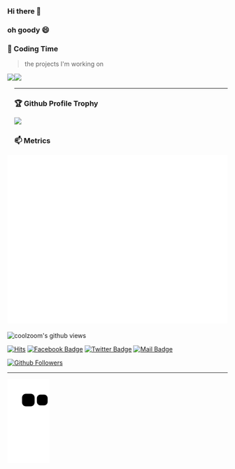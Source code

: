 ### Hi there 👋
### oh goody 😄

<!--
**coolzoom/coolzoom** is a ✨ _special_ ✨ repository because its `README.md` (this file) appears on your GitHub profile.

Here are some ideas to get you started:

- 🔭 I’m currently working on ...
- 🌱 I’m currently learning ...
- 👯 I’m looking to collaborate on ...
- 🤔 I’m looking for help with ...
- 💬 Ask me about ...
- 📫 How to reach me: ...
- 😄 Pronouns: ...
- ⚡ Fun fact: ...
-->

### 🌠 Coding Time
> the projects I'm working on

<div>
    <img height="165" align="left" src="https://github-readme-stats.vercel.app/api?username=coolzoom&theme=calm&show_icons=true" />
    <img src="https://github-readme-stats.vercel.app/api/top-langs/?username=coolzoom&hide=html,css,Jupyter+Notebook,ruby,javascript&theme=calm&langs_count=6&layout=compact" />
</div>


---

### 🏆 Github Profile Trophy
<img src="https://github-profile-trophy.vercel.app/?username=coolzoom&column=8"/>


### 📫 Metrics
![Metrics](https://github.com/coolzoom/coolzoom/blob/main/github-metrics.svg)

<img align="center" src="https://gpvc.arturio.dev/coolzoom" alt="coolzoom's github views" />

[![Hits](https://hits.seeyoufarm.com/api/count/incr/badge.svg?url=https%3A%2F%2Fgithub.com%2Fcoolzoom)](https://github.com/coolzoom)
[![Facebook Badge](https://img.shields.io/badge/-Facebook-1877f2?style=flat-square&logo=Facebook&logoColor=white&link=https://facebook.com/test/)](https://facebook.com/test/)
[![Twitter Badge](https://img.shields.io/badge/-Twitter-1877f2?style=flat-square&logo=twitter&logoColor=white&link=https://twitter.com/test/)](https://twitter.com/test/)
[![Mail Badge](https://img.shields.io/badge/-Gmail-d14836?style=flat-square&logo=Gmail&logoColor=white&link=mailto:test@test.test)](mailto:test@test.test)  

[![Github Followers](https://img.shields.io/github/followers/coolzoom?color=06d6a0&label=Github%20Followers&style=for-the-badge)](https://github.com/coolzoom?tab=followers)

---
![](https://raw.githubusercontent.com/coolzoom/coolzoom/output/github-contribution-grid-snake.svg)
